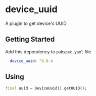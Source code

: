 # device_uuid

A plugin to get device's UUID

## Getting Started

Add this dependency to `pubspec.yaml` file
```yaml
  device_uuid: ^0.0.4
```

## Using
```dart
final uuid = DeviceUuid().getUUID();
```
